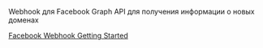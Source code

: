 Webhook для Facebook Graph API для получения информации о новых доменах

[Facebook Webhook Getting Started](https://developers.facebook.com/docs/graph-api/webhooks/getting-started)